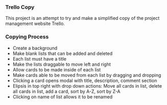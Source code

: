 ### Trello Copy

This project is an attempt to try and make a simplified copy of the project management website Trello.

### Copying Process

- Create a background
- Make blank lists that can be added and deleted
- Each list must have a title
- Make the lists draggable to move left and right
- Allow cards to be made inside of each list
- Make cards able to be moved from each list by dragging and dropping
- Clicking a card opens modal with title, description, comment section
- Elipsis in top right with drop down actions: Move all cards in list, delete all cards in list, add a card, sort by A-Z, sort by Z-A
- Clicking on name of list allows it to be renamed
